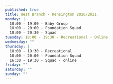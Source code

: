 ```yaml
---
published: true
title: West Branch - Kensington 2020/2021
monday: |
  18:00 - 19:00 - Baby Group
  18:00 - 20:00 - Foundation Squad
  18:00 - 20:30 - Squad
tuesday: 18:00 - 19:30 - Recreational - Online
wednesday: ""
thursday: |
  18:00 - 19:30 - Recreational
  18:00 - 20:00 - Foundation Squad
  16:30 - 19:30 - Squad - online
friday: ""
saturday: ""
sunday: ""
---
```

